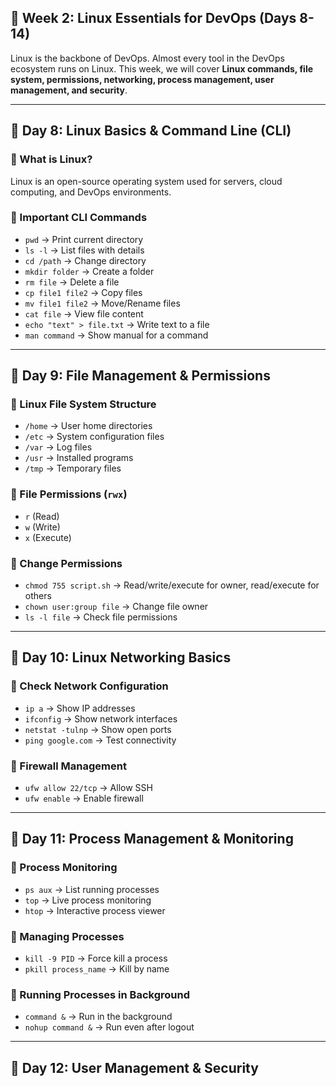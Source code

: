 ## **📌 Week 2: Linux Essentials for DevOps (Days 8-14)**  
Linux is the backbone of DevOps. Almost every tool in the DevOps ecosystem runs on Linux. This week, we will cover **Linux commands, file system, permissions, networking, process management, user management, and security**.  

---

## **🔹 Day 8: Linux Basics & Command Line (CLI)**  
### **📌 What is Linux?**  
Linux is an open-source operating system used for servers, cloud computing, and DevOps environments.  

### **📌 Important CLI Commands**  
- `pwd` → Print current directory  
- `ls -l` → List files with details  
- `cd /path` → Change directory  
- `mkdir folder` → Create a folder  
- `rm file` → Delete a file  
- `cp file1 file2` → Copy files  
- `mv file1 file2` → Move/Rename files  
- `cat file` → View file content  
- `echo "text" > file.txt` → Write text to a file  
- `man command` → Show manual for a command  

---

## **🔹 Day 9: File Management & Permissions**  
### **📌 Linux File System Structure**  
- `/home` → User home directories  
- `/etc` → System configuration files  
- `/var` → Log files  
- `/usr` → Installed programs  
- `/tmp` → Temporary files  

### **📌 File Permissions** (`rwx`)  
- `r` (Read)  
- `w` (Write)  
- `x` (Execute)  

### **📌 Change Permissions**  
- `chmod 755 script.sh` → Read/write/execute for owner, read/execute for others  
- `chown user:group file` → Change file owner  
- `ls -l file` → Check file permissions  

---

## **🔹 Day 10: Linux Networking Basics**  
### **📌 Check Network Configuration**  
- `ip a` → Show IP addresses  
- `ifconfig` → Show network interfaces  
- `netstat -tulnp` → Show open ports  
- `ping google.com` → Test connectivity  

### **📌 Firewall Management**  
- `ufw allow 22/tcp` → Allow SSH  
- `ufw enable` → Enable firewall  

---

## **🔹 Day 11: Process Management & Monitoring**  
### **📌 Process Monitoring**  
- `ps aux` → List running processes  
- `top` → Live process monitoring  
- `htop` → Interactive process viewer  

### **📌 Managing Processes**  
- `kill -9 PID` → Force kill a process  
- `pkill process_name` → Kill by name  

### **📌 Running Processes in Background**  
- `command &` → Run in the background  
- `nohup command &` → Run even after logout  

---

## **🔹 Day 12: User Management & Security**  
